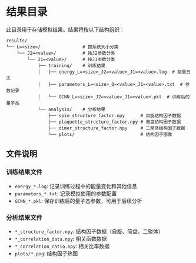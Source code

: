 # 结果目录

此目录用于存储模拟结果。结果将按以下结构组织：

```
results/
└── L=<size>/                # 按系统大小分类
    └── J2=<value>/          # 按J2参数分类
        └── J1=<value>/      # 按J1参数分类
            ├── training/    # 训练结果
            │   ├── energy_L=<size>_J2=<value>_J1=<value>.log  # 能量日志
            │   ├── parameters_L=<size>_Q=<value>_J1=<value>.txt  # 参数记录
            │   └── GCNN_L=<size>_J2=<value>_J1=<value>.pkl  # 训练后的量子态
            └── analysis/    # 分析结果
                ├── spin_structure_factor.npy      # 自旋结构因子数据
                ├── plaquette_structure_factor.npy # 简盘结构因子数据
                ├── dimer_structure_factor.npy     # 二聚体结构因子数据
                └── plots/                         # 结构因子图像
```

## 文件说明

### 训练结果文件
- `energy_*.log`: 记录训练过程中的能量变化和其他信息
- `parameters_*.txt`: 记录模拟使用的参数配置
- `GCNN_*.pkl`: 保存训练后的量子态参数，可用于后续分析

### 分析结果文件
- `*_structure_factor.npy`: 结构因子数据（自旋、简盘、二聚体）
- `*_correlation_data.npy`: 相关函数数据
- `*_correlation_ratio.npy`: 相关比率数据
- `plots/*.png`: 结构因子热图
